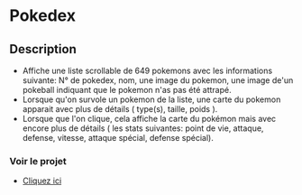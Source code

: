 # Pokedex

## Description
* Affiche une liste scrollable de 649 pokemons avec les informations suivante: N° de pokedex, nom, une image du pokemon, une image de'un pokeball indiquant que le pokemon n'as pas été attrapé.
* Lorsque qu'on survole un pokemon de la liste, une carte du pokemon apparait avec plus de détails ( type(s), taille, poids ).
* Lorsque que l'on clique, cela affiche la carte du pokémon mais avec encore plus de détails ( les stats suivantes: point de vie, attaque, defense, vitesse, attaque spécial, defense spécial).

### Voir le projet
* [Cliquez ici](https://anthonydweb.github.io/pokedex/)